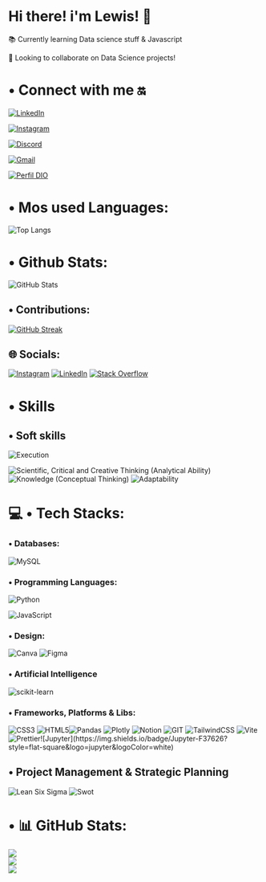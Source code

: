 # Hi there! i'm Lewis! 🚀


📚 Currently learning Data science stuff & Javascript

👯 Looking to collaborate on Data Science projects!



# • Connect with me 🔛

[![LinkedIn](https://img.shields.io/badge/LinkedIn-000?style=for-the-badge&logo=linkedin&logoColor=FFF)](https://www.linkedin.com/in/luiz-henrique-cordeiro-41468317b/)

[![Instagram](https://img.shields.io/badge/Instagram-000?style=for-the-badge&logo=instagram&logoColor=FFF)](https://www.instagram.com/SEUUSERNAME/)

[![Discord](https://img.shields.io/badge/Discord-000?style=for-the-badge&logo=discord)](https://www.discord.com/in/lewisz93/)

[![Gmail](https://img.shields.io/badge/-Gmail-%23333?style=for-the-badge&logo=gmail&logocolor=fff)](mailto:henrique.codeiro21@gmail.com)

[![Perfil DIO](https://img.shields.io/badge/-Meu%20Perfil%20na%20DIO-30A3DC?style=for-the-badge&logoColor=fff)](https://web.dio.me/users/henrique_cordeiro21)






# • Mos used Languages:
![Top Langs](https://github-readme-stats-git-masterrstaa-rickstaa.vercel.app/api/top-langs/?username=Lewiscr7&layout=compact&bg_color=000&border_color=30A3DC&title_color=E94D5F&text_color=FFF)

# • Github Stats:
![GitHub Stats](https://github-readme-stats.vercel.app/api?username=Lewiscr7&theme=transparent&bg_color=000&border_color=30A3DC&show_icons=true&icon_color=30A3DC&title_color=E94D5F&text_color=FFF)

## • Contributions:
[![GitHub Streak](https://streak-stats.demolab.com/?user=Lewiscr7&theme=bear&background=000&border=30A3DC&dates=FFF)](https://git.io/streak-stats)


## 🌐 Socials:
[![Instagram](https://img.shields.io/badge/Instagram-%23E4405F.svg?logo=Instagram&logoColor=white)](https://instagram.com/lewiz1n) [![LinkedIn](https://img.shields.io/badge/LinkedIn-%230077B5.svg?logo=linkedin&logoColor=white)](https://linkedin.com/in/https://www.linkedin.com/in/luiz-henrique-cordeiro-41468317b/) [![Stack Overflow](https://img.shields.io/badge/-Stackoverflow-FE7A16?logo=stack-overflow&logoColor=white)](https://stackoverflow.com/users/Lewiscr7) 

# • Skills
## • Soft skills

![Execution](https://img.shields.io/badge/Execution%20(Planning%20and%20Organization)-%23007BFF?style=flat-square)

<p>
  
  <img alt="Scientific, Critical and Creative Thinking (Analytical Ability)" src="https://img.shields.io/badge/Scientific,%20Critical%20and%20Creative%20Thinking%20(Analytical%20Ability)-%239C27B0?style=flat-square" />
  <img alt="Knowledge (Conceptual Thinking)" src="https://img.shields.io/badge/Knowledge%20(Conceptual%20Thinking)-%234CAF50?style=flat-square" />
  <img alt="Adaptability" src="https://img.shields.io/badge/Adaptability-%23FFC107?style=flat-square" />

</p>


# 💻 • Tech Stacks:

###  • Databases:

![MySQL](https://img.shields.io/badge/mysql-%2300000f.svg?style=for-the-badge&logo=mysql&logoColor=blue)

### • Programming Languages:
![Python](https://img.shields.io/badge/python-3670A0?style=for-the-badge&logo=python&logoColor=ffdd54)

![JavaScript](https://img.shields.io/badge/JavaScript-000?style=for-the-badge&logo=javascript)

### • Design:
 ![Canva](https://img.shields.io/badge/Canva-%2300C4CC.svg?style=for-the-badge&logo=Canva&logoColor=white)
 ![Figma](https://img.shields.io/badge/figma-black.svg?style=for-the-badge&logo=figma&logoColor=yell)


### • Artificial Intelligence
![scikit-learn](https://img.shields.io/badge/scikit--learn-%23F7931E.svg?style=for-the-badge&logo=scikit-learn&logoColor=white)



### • Frameworks, Platforms & Libs:
![CSS3](https://img.shields.io/badge/CSS3-000?style=for-the-badge&logo=css3&logoColor=264CE4)
![HTML5](https://img.shields.io/badge/html5-%23E34F26.svg?style=for-the-badge&logo=html5&logoColor=white)![Pandas](https://img.shields.io/badge/pandas-%23150458.svg?style=for-the-badge&logo=pandas&logoColor=white) ![Plotly](https://img.shields.io/badge/Plotly-%233F4F75.svg?style=for-the-badge&logo=plotly&logoColor=white) ![Notion](https://img.shields.io/badge/Notion-%23000000.svg?style=for-the-badge&logo=notion&logoColor=white) ![GIT](https://img.shields.io/badge/Git-fc6d26?style=for-the-badge&logo=git&logoColor=white)  ![TailwindCSS](https://img.shields.io/badge/tailwindcss-%2338B2AC.svg?style=for-the-badge&logo=tailwind-css&logoColor=white) ![Vite](https://img.shields.io/badge/vite-%23646CFF.svg?style=for-the-badge&logo=vite&logoColor=white)
![Prettier](https://img.shields.io/badge/-Prettier-F7B93E?style=flat-square&logo=prettier&logoColor=white")![Jupyter](https://img.shields.io/badge/Jupyter-F37626?style=flat-square&logo=jupyter&logoColor=white)

## • Project Management & Strategic Planning

![Lean Six Sigma](https://img.shields.io/badge/Lean%20Six%20Sigma-43A047?style=flat-square&logo=lean-six-sigma&logoColor=white)
![Swot](https://img.shields.io/badge/SWOT-FF5733?style=flat-square&logo=swot&logoColor=white)


# • 📊 GitHub Stats:
![](https://github-readme-stats.vercel.app/api?username=Lewiscr7&theme=dark&hide_border=false&include_all_commits=true&count_private=false)<br/>
![](https://github-readme-streak-stats.herokuapp.com/?user=Lewiscr7&theme=dark&hide_border=false)<br/>
![](https://github-readme-stats.vercel.app/api/top-langs/?username=Lewiscr7&theme=dark&hide_border=false&include_all_commits=true&count_private=false&layout=compact)

